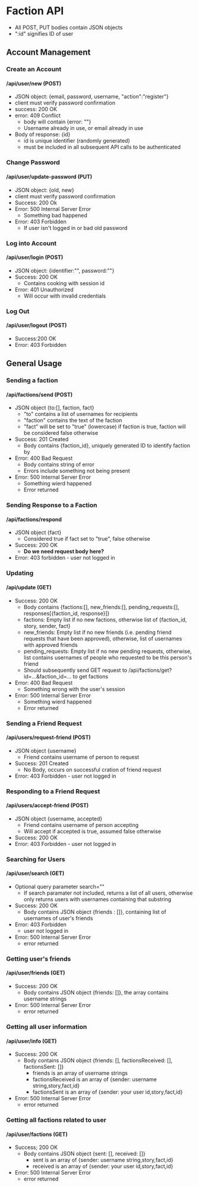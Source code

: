 # Faction API
- All POST, PUT bodies contain JSON objects
- ":id" signifies ID of user

## Account Management
### Create an Account
#### /api/user/new (POST)
- JSON object: {email, password, username, "action":"register"}
- client must verify password confirmation
- success: 200 OK
- error: 409 Conflict
    - body will contain {error: ""}
    - Username already in use, or email already in use
- Body of response: {id}
    - id is unique identifier (randomly generated)
    - must be included in all subsequent API calls to be authenticated

### Change Password
#### /api/user/update-password (PUT)
- JSON object: {old, new}
- client must verify password confirmation
- Success: 200 Ok
- Error: 500 Internal Server Error
    - Something bad happened
- Error: 403 Forbidden
    - If user isn't logged in or bad old password

### Log into Account
#### /api/user/login (POST)
- JSON object: {identifier:"", password:""}
- Success: 200 OK
    - Contains cooking with session id
- Error: 401 Unauthorized
    - Will occur with invalid credentials

### Log Out
#### /api/user/logout (POST)
- Success:200 OK
- Error: 403 Forbidden

## General Usage
### Sending a faction
#### /api/factions/send (POST)
- JSON object {to:[], faction, fact}
    - "to" contains a list of usernames for recipients
    - "faction" contains the text of the faction
    - "fact" will be set to "true" (lowercase) if faction is true, faction will be considered false otherwise
- Success: 201 Created
    - Body contains {faction_id}, uniquely generated ID to identify faction by
- Error: 400 Bad Request
    - Body contains string of error
    - Errors include something not being present
- Error: 500 Internal Server Error
    - Something wierd happened
    - Error returned

### Sending Response to a Faction
#### /api/factions/respond
- JSON object {fact}
    - Considered true if fact set to "true", false otherwise
- Success: 200 OK
    - **Do we need request body here?**
- Error: 403 forbidden - user not logged in

### Updating
#### /api/update (GET)
- Success: 200 OK
    - Body contains {factions:[], new_friends:[], pending_requests:[], responses[{faction_id, response}]}
    - factions: Empty list if no new factions, otherwise list of {faction_id, story, sender, fact}
    - new_friends: Empty list if no new friends (i.e. pending friend requests that have been approved), otherwise, list of usernames with approved friends
    - pending_requests: Empty list if no new pending requests, otherwise, list contains usernames of people who requested to be this person's friend
    - Should subsequently send GET request to /api/factions/get?id=...&faction_id=... to get factions
- Error: 400 Bad Request
    - Something wrong with the user's session
- Error: 500 Internal Server Error
    - Something wierd happened
    - Error returned

### Sending a Friend Request
#### /api/users/request-friend (POST)
- JSON object {username}
    - Friend contains username of person to request
- Success: 201 Created
    - No Body, occurs on successful cration of friend request
- Error: 403 Forbidden - user not logged in

### Responding to a Friend Request
#### /api/users/accept-friend (POST)
- JSON object {username, accepted}
    - Friend contains username of person accepting
    - Will accept if accepted is true, assumed false otherwise
- Success: 200 OK
- Error: 403 Forbidden - user not logged in

### Searching for Users
#### /api/user/search (GET)
- Optional query parameter search=""
    - If search paramater not included, returns a list of all users, otherwise only returns users with usernames containing that substring
- Success: 200 OK
    - Body contains JSON object {friends : []}, containing list of usernames of user's friends
- Error: 403 Forbidden 
    - user not logged in
- Error: 500 Internal Server Error
    - error returned

### Getting user's friends
#### /api/user/friends (GET)
- Success: 200 OK
    - Body contains JSON object {friends: []}, the array contains username strings
- Error: 500 Internal Server Error
    - error returned

### Getting all user information
#### /api/user/info (GET)
- Success: 200 OK
    - Body contains JSON object {friends: [], factionsReceived: [], factionsSent: []}
        - friends is an array of username strings
        - factionsReceived is an array of {sender: username string,story,fact,id}
        - factionsSent is an array of {sender: your user id,story,fact,id}
- Error: 500 Internal Server Error
    - error returned

### Getting all factions related to user
#### /api/user/factions (GET)
- Success; 200 OK
    - Body contains JSON object {sent: [], received: []}
        - sent is an array of {sender: username string,story,fact,id}
        - received is an array of {sender: your user id,story,fact,id}
- Error: 500 Internal Server Error
    - error returned
